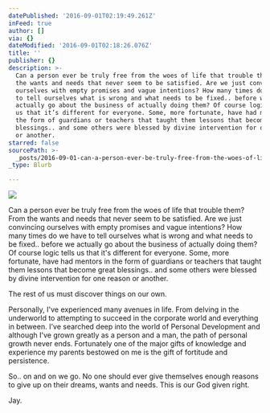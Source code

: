 ```yaml
---
datePublished: '2016-09-01T02:19:49.261Z'
inFeed: true
author: []
via: {}
dateModified: '2016-09-01T02:18:26.076Z'
title: ''
publisher: {}
description: >-
  Can a person ever be truly free from the woes of life that trouble them? From
  the wants and needs that never seem to be satisfied. Are we just convincing
  ourselves with empty promises and vague intentions? How many times do we have
  to tell ourselves what is wrong and what needs to be fixed.. before we
  actually go about the business of actually doing them? Of course logic tells
  us that it’s different for everyone. Some, more fortunate, have had mentors in
  the form of guardians or teachers that taught them lessons that become great
  blessings.. and some others were blessed by divine intervention for one reason
  or another.
starred: false
sourcePath: >-
  _posts/2016-09-01-can-a-person-ever-be-truly-free-from-the-woes-of-life-that-t.md
_type: Blurb

---
```

![](https://the-grid-user-content.s3-us-west-2.amazonaws.com/96ded575-a51b-46fb-b332-94c8d948d552.jpg)

Can a person ever be truly free from the woes of life that trouble them? From the wants and needs that never seem to be satisfied. Are we just convincing ourselves with empty promises and vague intentions? How many times do we have to tell ourselves what is wrong and what needs to be fixed.. before we actually go about the business of actually doing them? Of course logic tells us that it's different for everyone. Some, more fortunate, have had mentors in the form of guardians or teachers that taught them lessons that become great blessings.. and some others were blessed by divine intervention for one reason or another.

The rest of us must discover things on our own.

Personally, I've experienced many avenues in life. From delving in the underworld to attempting to succeed in the corporate world and everything in between. I've searched deep into the world of Personal Development and although I've grown greatly as a person and a man, the path of personal growth never ends. Fortunately one of the major gifts of knowledge and experience my parents bestowed on me is the gift of fortitude and persistence.

So.. on and on we go. No one should ever give themselves enough reasons to give up on their dreams, wants and needs. This is our God given right.

Jay.